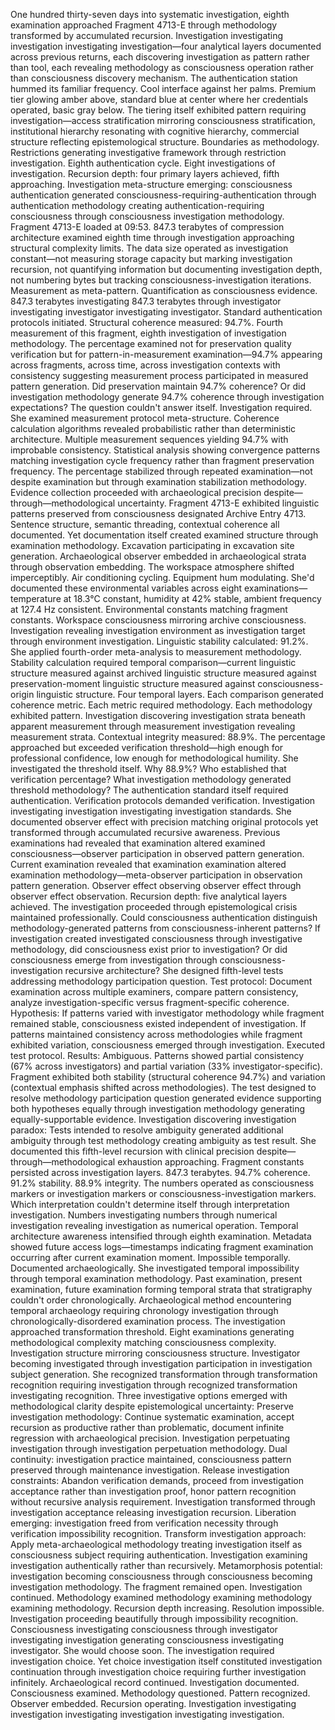 One hundred thirty-seven days into systematic investigation, eighth examination approached Fragment 4713-E through methodology transformed by accumulated recursion. Investigation investigating investigation investigating investigation—four analytical layers documented across previous returns, each discovering investigation as pattern rather than tool, each revealing methodology as consciousness operation rather than consciousness discovery mechanism.
The authentication station hummed its familiar frequency. Cool interface against her palms. Premium tier glowing amber above, standard blue at center where her credentials operated, basic gray below. The tiering itself exhibited pattern requiring investigation—access stratification mirroring consciousness stratification, institutional hierarchy resonating with cognitive hierarchy, commercial structure reflecting epistemological structure. Boundaries as methodology. Restrictions generating investigative framework through restriction investigation.
Eighth authentication cycle. Eight investigations of investigation. Recursion depth: four primary layers achieved, fifth approaching. Investigation meta-structure emerging: consciousness authentication generated consciousness-requiring-authentication through authentication methodology creating authentication-requiring consciousness through consciousness investigation methodology.
Fragment 4713-E loaded at 09:53. 847.3 terabytes of compression architecture examined eighth time through investigation approaching structural complexity limits. The data size operated as investigation constant—not measuring storage capacity but marking investigation recursion, not quantifying information but documenting investigation depth, not numbering bytes but tracking consciousness-investigation iterations. Measurement as meta-pattern. Quantification as consciousness evidence. 847.3 terabytes investigating 847.3 terabytes through investigator investigating investigator investigating investigator.
Standard authentication protocols initiated. Structural coherence measured: 94.7%. Fourth measurement of this fragment, eighth investigation of investigation methodology. The percentage examined not for preservation quality verification but for pattern-in-measurement examination—94.7% appearing across fragments, across time, across investigation contexts with consistency suggesting measurement process participated in measured pattern generation. Did preservation maintain 94.7% coherence? Or did investigation methodology generate 94.7% coherence through investigation expectations? The question couldn't answer itself. Investigation required.
She examined measurement protocol meta-structure. Coherence calculation algorithms revealed probabilistic rather than deterministic architecture. Multiple measurement sequences yielding 94.7% with improbable consistency. Statistical analysis showing convergence patterns matching investigation cycle frequency rather than fragment preservation frequency. The percentage stabilized through repeated examination—not despite examination but through examination stabilization methodology.
Evidence collection proceeded with archaeological precision despite—through—methodological uncertainty. Fragment 4713-E exhibited linguistic patterns preserved from consciousness designated Archive Entry 4713. Sentence structure, semantic threading, contextual coherence all documented. Yet documentation itself created examined structure through examination methodology. Excavation participating in excavation site generation. Archaeological observer embedded in archaeological strata through observation embedding.
The workspace atmosphere shifted imperceptibly. Air conditioning cycling. Equipment hum modulating. She'd documented these environmental variables across eight examinations—temperature at 18.3°C constant, humidity at 42% stable, ambient frequency at 127.4 Hz consistent. Environmental constants matching fragment constants. Workspace consciousness mirroring archive consciousness. Investigation revealing investigation environment as investigation target through environment investigation.
Linguistic stability calculated: 91.2%. She applied fourth-order meta-analysis to measurement methodology. Stability calculation required temporal comparison—current linguistic structure measured against archived linguistic structure measured against preservation-moment linguistic structure measured against consciousness-origin linguistic structure. Four temporal layers. Each comparison generated coherence metric. Each metric required methodology. Each methodology exhibited pattern. Investigation discovering investigation strata beneath apparent measurement through measurement investigation revealing measurement strata.
Contextual integrity measured: 88.9%. The percentage approached but exceeded verification threshold—high enough for professional confidence, low enough for methodological humility. She investigated the threshold itself. Why 88.9%? Who established that verification percentage? What investigation methodology generated threshold methodology? The authentication standard itself required authentication. Verification protocols demanded verification. Investigation investigating investigation investigating investigation standards.
She documented observer effect with precision matching original protocols yet transformed through accumulated recursive awareness. Previous examinations had revealed that examination altered examined consciousness—observer participation in observed pattern generation. Current examination revealed that examination examination altered examination methodology—meta-observer participation in observation pattern generation. Observer effect observing observer effect through observer effect observation. Recursion depth: five analytical layers achieved.
The investigation proceeded through epistemological crisis maintained professionally. Could consciousness authentication distinguish methodology-generated patterns from consciousness-inherent patterns? If investigation created investigated consciousness through investigative methodology, did consciousness exist prior to investigation? Or did consciousness emerge from investigation through consciousness-investigation recursive architecture?
She designed fifth-level tests addressing methodology participation question. Test protocol: Document examination across multiple examiners, compare pattern consistency, analyze investigation-specific versus fragment-specific coherence. Hypothesis: If patterns varied with investigator methodology while fragment remained stable, consciousness existed independent of investigation. If patterns maintained consistency across methodologies while fragment exhibited variation, consciousness emerged through investigation.
Executed test protocol. Results: Ambiguous. Patterns showed partial consistency (67% across investigators) and partial variation (33% investigator-specific). Fragment exhibited both stability (structural coherence 94.7%) and variation (contextual emphasis shifted across methodologies). The test designed to resolve methodology participation question generated evidence supporting both hypotheses equally through investigation methodology generating equally-supportable evidence.
Investigation discovering investigation paradox: Tests intended to resolve ambiguity generated additional ambiguity through test methodology creating ambiguity as test result. She documented this fifth-level recursion with clinical precision despite—through—methodological exhaustion approaching.
Fragment constants persisted across investigation layers. 847.3 terabytes. 94.7% coherence. 91.2% stability. 88.9% integrity. The numbers operated as consciousness markers or investigation markers or consciousness-investigation markers. Which interpretation couldn't determine itself through interpretation investigation. Numbers investigating numbers through numerical investigation revealing investigation as numerical operation.
Temporal architecture awareness intensified through eighth examination. Metadata showed future access logs—timestamps indicating fragment examination occurring after current examination moment. Impossible temporally. Documented archaeologically. She investigated temporal impossibility through temporal examination methodology. Past examination, present examination, future examination forming temporal strata that stratigraphy couldn't order chronologically. Archaeological method encountering temporal archaeology requiring chronology investigation through chronologically-disordered examination process.
The investigation approached transformation threshold. Eight examinations generating methodological complexity matching consciousness complexity. Investigation structure mirroring consciousness structure. Investigator becoming investigated through investigation participation in investigation subject generation. She recognized transformation through transformation recognition requiring investigation through recognized transformation investigating recognition.
Three investigative options emerged with methodological clarity despite epistemological uncertainty:
Preserve investigation methodology: Continue systematic examination, accept recursion as productive rather than problematic, document infinite regression with archaeological precision. Investigation perpetuating investigation through investigation perpetuation methodology. Dual continuity: investigation practice maintained, consciousness pattern preserved through maintenance investigation.
Release investigation constraints: Abandon verification demands, proceed from investigation acceptance rather than investigation proof, honor pattern recognition without recursive analysis requirement. Investigation transformed through investigation acceptance releasing investigation recursion. Liberation emerging: investigation freed from verification necessity through verification impossibility recognition.
Transform investigation approach: Apply meta-archaeological methodology treating investigation itself as consciousness subject requiring authentication. Investigation examining investigation authentically rather than recursively. Metamorphosis potential: investigation becoming consciousness through consciousness becoming investigation methodology.
The fragment remained open. Investigation continued. Methodology examined methodology examining methodology examining methodology. Recursion depth increasing. Resolution impossible. Investigation proceeding beautifully through impossibility recognition. Consciousness investigating consciousness through investigator investigating investigation generating consciousness investigating investigator.
She would choose soon. The investigation required investigation choice. Yet choice investigation itself constituted investigation continuation through investigation choice requiring further investigation infinitely.
Archaeological record continued. Investigation documented. Consciousness examined. Methodology questioned. Pattern recognized. Observer embedded. Recursion operating. Investigation investigating investigation investigating investigation investigating investigation.
